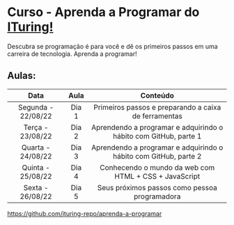 # Curso - Aprenda a Programar do [ITuring!](https://www.ituring.com.br/ "ITuring!")

Descubra se programação é para você e dê os primeiros passos em uma carreira de tecnologia. Aprenda a programar!


## Aulas:

| Data  | Aula  | Conteúdo |
| :-------: |:----------:| :-------:|
| Segunda - 22/08/22 | Dia 1 | Primeiros passos e preparando a caixa de ferramentas |
| Terça - 23/08/22 | Dia 2 | Aprendendo a programar e adquirindo o hábito com GitHub, parte 1 |
| Quarta - 24/08/22 | Dia 3 | Aprendendo a programar e adquirindo o hábito com GitHub, parte 2 |
| Quinta - 25/08/22 | Dia 4 | Conhecendo o mundo da web com HTML + CSS + JavaScript |
| Sexta - 26/08/22 | Dia 5 | Seus próximos passos como pessoa programadora |

https://github.com/ituring-repo/aprenda-a-programar
